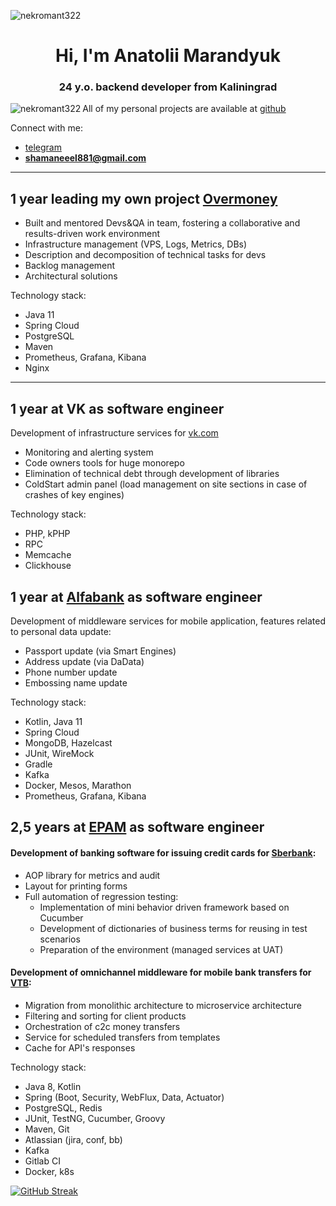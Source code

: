 <p align="left"> <img src="https://komarev.com/ghpvc/?username=nekromant322&label=Profile%20views&color=0e75b6&style=flat" alt="nekromant322" /> </p>
<h1 align="center">Hi, I'm Anatolii Marandyuk</h1>
<h3 align="center">24 y.o. backend developer from Kaliningrad </h3>

<p>
   <img align="left" src="https://github-readme-stats.vercel.app/api/top-langs?username=nekromant322&show_icons=true&locale=en&layout=compact&hide=css,html" alt="nekromant322"/>
</p> 

All of my personal projects are available at [github](https://github.com/nekromant322?tab=repositories)  

Connect with me:

- [telegram](https://t.me/Marandyuk_Anatolii)
- **shamaneeel881@gmail.com**

---
<h2>1 year leading my own project <a href="https://github.com/nekromant322/OverMoney">Overmoney</a> </h2>

- Built and mentored Devs&QA in team, fostering a collaborative and results-driven work environment
- Infrastructure management (VPS, Logs, Metrics, DBs)
- Description and decomposition of technical tasks for devs
- Backlog management
- Architectural solutions

Technology stack:
- Java 11
- Spring Cloud
- PostgreSQL
- Maven
- Prometheus, Grafana, Kibana
- Nginx

---
<h2>1 year at VK as software engineer</h2>  
Development of infrastructure services for <a href="vk.com">vk.com</a>

- Monitoring and alerting system  
- Code owners tools for huge monorepo 
- Elimination of technical debt through development of libraries 
- ColdStart admin panel (load management on site sections in case of crashes of key engines)  


Technology stack:
- PHP, kPHP
- RPC
- Memcache
- Clickhouse

<h2>1 year at <a href="https://alfabank.ru">Alfabank</a> as software engineer</h2>
  
Development of middleware services for mobile application, features related to personal data update:  
- Passport update (via Smart Engines)
- Address update (via DaData)
- Phone number update
- Embossing name update

Technology stack:
- Kotlin, Java 11 
- Spring Cloud
- MongoDB, Hazelcast
- JUnit, WireMock
- Gradle
- Kafka
- Docker, Mesos, Marathon
- Prometheus, Grafana, Kibana


<h2>2,5 years at <a href="https://www.epam.com">EPAM</a> as software engineer</h3>
<h4>Development of banking software for issuing credit cards for <a href="https://www.sberbank.ru">Sberbank</a>:</h4>

- AOP library for metrics and audit
- Layout for printing forms
- Full automation of regression testing:
   + Implementation of mini behavior driven framework based on Cucumber
   + Development of dictionaries of business terms for reusing in test scenarios
   + Preparation of the environment (managed services at UAT)

<h4>Development of omnichannel middleware for mobile bank transfers for <a href="https://www.vtb.ru">VTB</a>:</h4>

- Migration from monolithic architecture to microservice architecture
- Filtering and sorting for client products
- Orchestration of c2c money transfers
- Service for scheduled transfers from templates
- Cache for API's responses


Technology stack:
- Java 8, Kotlin
- Spring (Boot, Security, WebFlux, Data, Actuator)
- PostgreSQL, Redis
- JUnit, TestNG, Cucumber, Groovy
- Maven, Git
- Atlassian (jira, conf, bb)
- Kafka
- Gitlab CI
- Docker, k8s


[![GitHub Streak](http://github-readme-streak-stats.herokuapp.com?user=nekromant322&date_format=M%20j%5B%2C%20Y%5D)](https://git.io/streak-stats)

